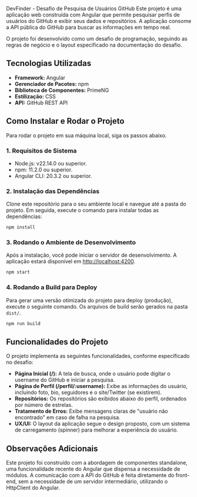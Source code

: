 DevFinder - Desafio de Pesquisa de Usuários GitHub Este projeto é uma
aplicação web construída com Angular que permite pesquisar perfis de
usuários do GitHub e exibir seus dados e repositórios. A aplicação
consome a API pública do GitHub para buscar as informações em tempo
real.

O projeto foi desenvolvido como um desafio de programação, seguindo as
regras de negócio e o layout especificado na documentação do desafio.

## Tecnologias Utilizadas

-   **Framework:** Angular
-   **Gerenciador de Pacotes:** npm
-   **Biblioteca de Componentes:** PrimeNG
-   **Estilização:** CSS
-   **API:** GitHub REST API

## Como Instalar e Rodar o Projeto

Para rodar o projeto em sua máquina local, siga os passos abaixo.

### 1. Requisitos de Sistema

-   Node.js: v22.14.0 ou superior.
-   npm: 11.2.0 ou superior.
-   Angular CLI: 20.3.2 ou superior.

### 2. Instalação das Dependências

Clone este repositório para o seu ambiente local e navegue até a pasta
do projeto. Em seguida, execute o comando para instalar todas as
dependências:

``` bash
npm install
```

### 3. Rodando o Ambiente de Desenvolvimento

Após a instalação, você pode iniciar o servidor de desenvolvimento. A
aplicação estará disponível em <http://localhost:4200>.

``` bash
npm start
```

### 4. Rodando a Build para Deploy

Para gerar uma versão otimizada do projeto para deploy (produção),
execute o seguinte comando. Os arquivos de build serão gerados na pasta
`dist/`.

``` bash
npm run build
```

## Funcionalidades do Projeto

O projeto implementa as seguintes funcionalidades, conforme especificado
no desafio:

-   **Página Inicial (/):** A tela de busca, onde o usuário pode digitar
    o username do GitHub e iniciar a pesquisa.
-   **Página de Perfil (/perfil/:username):** Exibe as informações do
    usuário, incluindo foto, bio, seguidores e o site/Twitter (se
    existirem).
-   **Repositórios:** Os repositórios são exibidos abaixo do perfil,
    ordenados por número de estrelas.
-   **Tratamento de Erros:** Exibe mensagens claras de "usuário não
    encontrado" em caso de falha na pesquisa.
-   **UX/UI:** O layout da aplicação segue o design proposto, com um
    sistema de carregamento (spinner) para melhorar a experiência do
    usuário.

## Observações Adicionais

Este projeto foi construído com a abordagem de componentes standalone,
uma funcionalidade recente do Angular que dispensa a necessidade de
módulos. A comunicação com a API do GitHub é feita diretamente do
front-end, sem a necessidade de um servidor intermediário, utilizando o
HttpClient do Angular.
